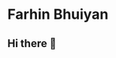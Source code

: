 # Farhin Bhuiyan

## Hi there 👋

<!--
**Hello,

I am currently a senior at Hunter College studying Computer Science and Economics. 

Prior to majoring in computer science I was a pre med student. Planning to major in biochemistry, and completing research in microbiology, I had hopes of being a future doctor. However, I made the switch to computer science after seeing the impact technology has made in virtually every industry. I realized that there was more than just one way to help people and that I could make just as much of a difference studying computer science. 

After studying computer science for four years I have created several projects (linked below) that have enhanced my coding skills. However, after working on so many projects I fostered a passion for project and product management. I took on project and product management duties in these projects and internships because of my newfound appreciation for working with both consumers and developers and at the intersection of tech and business to create a product that served purpose and had meaning. 

I’ve always had an appreciation for the arts and creatives but never saw myself as the actual artist. Instead I want to use my more technical abilities and mindset to help leverage creatives through tech and operations. Join me on this journey as I aim to bridge the gap between my passions for the arts, business, and tech.


Here are some ideas to get you started:

- 🔭 I’m currently working on ...
- 🌱 I’m currently learning ...
- 👯 I’m looking to collaborate on ...
- 🤔 I’m looking for help with ...
- 💬 Ask me about ...
- 📫 How to reach me: ...
- 😄 Pronouns: ...
- ⚡ Fun fact: ...
-->
